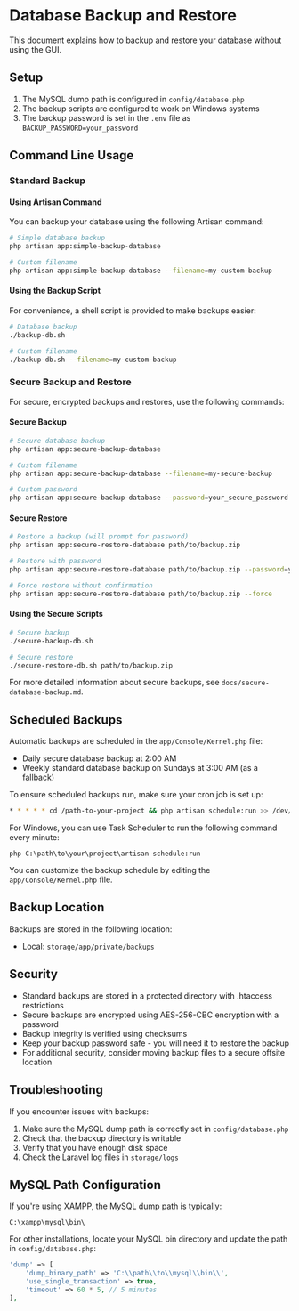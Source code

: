 # Database Backup and Restore

This document explains how to backup and restore your database without using the GUI.

## Setup

1. The MySQL dump path is configured in `config/database.php`
2. The backup scripts are configured to work on Windows systems
3. The backup password is set in the `.env` file as `BACKUP_PASSWORD=your_password`

## Command Line Usage

### Standard Backup

#### Using Artisan Command

You can backup your database using the following Artisan command:

```bash
# Simple database backup
php artisan app:simple-backup-database

# Custom filename
php artisan app:simple-backup-database --filename=my-custom-backup
```

#### Using the Backup Script

For convenience, a shell script is provided to make backups easier:

```bash
# Database backup
./backup-db.sh

# Custom filename
./backup-db.sh --filename=my-custom-backup
```

### Secure Backup and Restore

For secure, encrypted backups and restores, use the following commands:

#### Secure Backup

```bash
# Secure database backup
php artisan app:secure-backup-database

# Custom filename
php artisan app:secure-backup-database --filename=my-secure-backup

# Custom password
php artisan app:secure-backup-database --password=your_secure_password
```

#### Secure Restore

```bash
# Restore a backup (will prompt for password)
php artisan app:secure-restore-database path/to/backup.zip

# Restore with password
php artisan app:secure-restore-database path/to/backup.zip --password=your_password

# Force restore without confirmation
php artisan app:secure-restore-database path/to/backup.zip --force
```

#### Using the Secure Scripts

```bash
# Secure backup
./secure-backup-db.sh

# Secure restore
./secure-restore-db.sh path/to/backup.zip
```

For more detailed information about secure backups, see `docs/secure-database-backup.md`.

## Scheduled Backups

Automatic backups are scheduled in the `app/Console/Kernel.php` file:

-   Daily secure database backup at 2:00 AM
-   Weekly standard database backup on Sundays at 3:00 AM (as a fallback)

To ensure scheduled backups run, make sure your cron job is set up:

```bash
* * * * * cd /path-to-your-project && php artisan schedule:run >> /dev/null 2>&1
```

For Windows, you can use Task Scheduler to run the following command every minute:

```
php C:\path\to\your\project\artisan schedule:run
```

You can customize the backup schedule by editing the `app/Console/Kernel.php` file.

## Backup Location

Backups are stored in the following location:

-   Local: `storage/app/private/backups`

## Security

-   Standard backups are stored in a protected directory with .htaccess restrictions
-   Secure backups are encrypted using AES-256-CBC encryption with a password
-   Backup integrity is verified using checksums
-   Keep your backup password safe - you will need it to restore the backup
-   For additional security, consider moving backup files to a secure offsite location

## Troubleshooting

If you encounter issues with backups:

1. Make sure the MySQL dump path is correctly set in `config/database.php`
2. Check that the backup directory is writable
3. Verify that you have enough disk space
4. Check the Laravel log files in `storage/logs`

## MySQL Path Configuration

If you're using XAMPP, the MySQL dump path is typically:

```
C:\xampp\mysql\bin\
```

For other installations, locate your MySQL bin directory and update the path in `config/database.php`:

```php
'dump' => [
    'dump_binary_path' => 'C:\\path\\to\\mysql\\bin\\',
    'use_single_transaction' => true,
    'timeout' => 60 * 5, // 5 minutes
],
```
